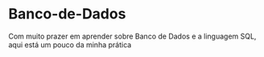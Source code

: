 # Banco-de-Dados
Com muito prazer em aprender sobre Banco de Dados e a linguagem SQL, aqui está um pouco da minha prática

